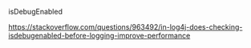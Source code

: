 isDebugEnabled





https://stackoverflow.com/questions/963492/in-log4j-does-checking-isdebugenabled-before-logging-improve-performance
